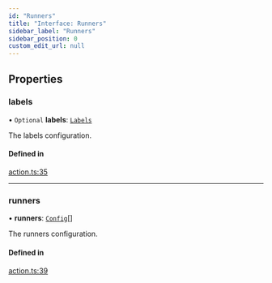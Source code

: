 ```yaml
---
id: "Runners"
title: "Interface: Runners"
sidebar_label: "Runners"
sidebar_position: 0
custom_edit_url: null
---
```


## Properties

### labels

• `Optional` **labels**: [`Labels`](Labels.md)

The labels configuration.

#### Defined in

[action.ts:35](https://github.com/Videndum/Convential-PR-Releases/blob/377fcdd/src/action.ts#L35)

___

### runners

• **runners**: [`Config`](Config.md)[]

The runners configuration.

#### Defined in

[action.ts:39](https://github.com/Videndum/Convential-PR-Releases/blob/377fcdd/src/action.ts#L39)
